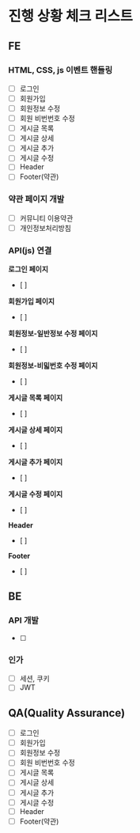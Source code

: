 # 진행 상황 체크 리스트
## FE
### HTML, CSS, js 이벤트 핸들링
- [ ] 로그인
- [ ] 회원가입
- [ ] 회원정보 수정
- [ ] 회원 비번번호 수정
- [ ] 게시글 목록
- [ ] 게시글 상세
- [ ] 게시글 추가
- [ ] 게시글 수정
- [ ] Header
- [ ] Footer(약관)

### 약관 페이지 개발
- [ ] 커뮤니티 이용약관
- [ ] 개인정보처리방침

### API(js) 연결

**로그인 페이지**
- [ ] 

**회원가입 페이지**
- [ ] 

**회원정보-일반정보 수정 페이지**
- [ ] 

**회원정보-비밃번호 수정 페이지**
- [ ] 

**게시글 목록 페이지**
- [ ] 

**게시글 상세 페이지**
- [ ] 

**게시글 추가 페이지**
- [ ] 

**게시글 수정 페이지**
- [ ] 

**Header**
- [ ]

**Footer**
- [ ] 

## BE
### API 개발
- [ ]

### 인가
- [ ] 세션, 쿠키
- [ ] JWT

## QA(Quality Assurance)
- [ ] 로그인
- [ ] 회원가입
- [ ] 회원정보 수정
- [ ] 회원 비번번호 수정
- [ ] 게시글 목록
- [ ] 게시글 상세
- [ ] 게시글 추가
- [ ] 게시글 수정
- [ ] Header
- [ ] Footer(약관)